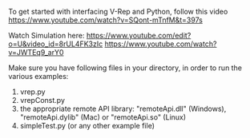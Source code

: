 To get started with interfacing V-Rep and Python, follow this video https://www.youtube.com/watch?v=SQont-mTnfM&t=397s

Watch Simulation here:
https://www.youtube.com/edit?o=U&video_id=8rUL4FK3zIc
https://www.youtube.com/watch?v=JWTEq9_arY0

Make sure you have following files in your directory, in order to run the various examples:

1. vrep.py
2. vrepConst.py
3. the appropriate remote API library: "remoteApi.dll" (Windows), "remoteApi.dylib" (Mac) or "remoteApi.so" (Linux)
4. simpleTest.py (or any other example file)